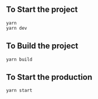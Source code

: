 ## To Start the project
```
yarn
yarn dev
```

## To Build the project
```
yarn build
```

## To Start the production
```
yarn start
```

